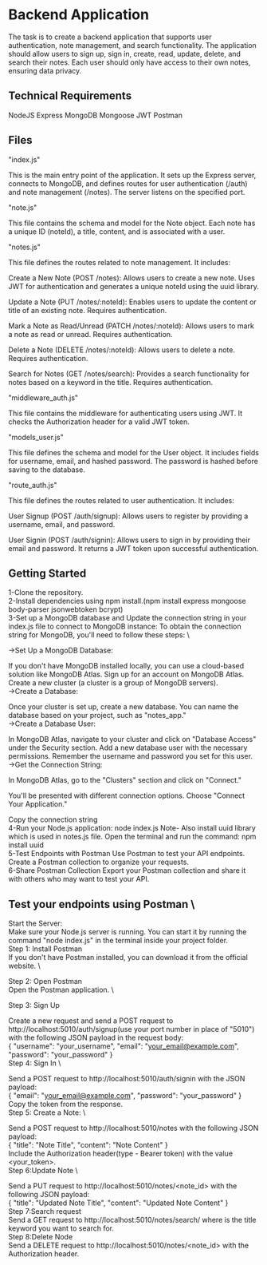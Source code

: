 
# Backend Application

The task is to create a backend application that supports user authentication, note management, and search
functionality. The application should allow users to sign up, sign in, create, read, update, delete, and search their
notes. Each user should only have access to their own notes, ensuring data privacy.


## Technical Requirements

NodeJS
Express
MongoDB
Mongoose
JWT
Postman

## Files
"index.js"

This is the main entry point of the application. It sets up the Express server, connects to MongoDB, and defines routes for user authentication (/auth) and note management (/notes). The server listens on the specified port.

"note.js"

This file contains the schema and model for the Note object. Each note has a unique ID (noteId), a title, content, and is associated with a user.

"notes.js"

This file defines the routes related to note management. It includes:

Create a New Note (POST /notes): Allows users to create a new note. Uses JWT for authentication and generates a unique noteId using the uuid library.

Update a Note (PUT /notes/:noteId): Enables users to update the content or title of an existing note. Requires authentication.

Mark a Note as Read/Unread (PATCH /notes/:noteId): Allows users to mark a note as read or unread. Requires authentication.

Delete a Note (DELETE /notes/:noteId): Allows users to delete a note. Requires authentication.

Search for Notes (GET /notes/search): Provides a search functionality for notes based on a keyword in the title. Requires authentication.

"middleware_auth.js"

This file contains the middleware for authenticating users using JWT. It checks the Authorization header for a valid JWT token.

"models_user.js"

This file defines the schema and model for the User object. It includes fields for username, email, and hashed password. The password is hashed before saving to the database.

"route_auth.js"

This file defines the routes related to user authentication. It includes:

User Signup (POST /auth/signup): Allows users to register by providing a username, email, and password.

User Signin (POST /auth/signin): Allows users to sign in by providing their email and password. It returns a JWT token upon successful authentication.
## Getting Started

1-Clone the repository.  \
2-Install dependencies using npm install.(npm install express mongoose body-parser jsonwebtoken bcrypt)  \
3-Set up a MongoDB database and Update the connection string in your index.js file to connect to MongoDB instance:
  To obtain the connection string for MongoDB, you'll need to follow these steps:  \

->Set Up a MongoDB Database:

If you don't have MongoDB installed locally, you can use a cloud-based solution like MongoDB Atlas.
Sign up for an account on MongoDB Atlas.
Create a new cluster (a cluster is a group of MongoDB servers).  \
->Create a Database:

Once your cluster is set up, create a new database.
You can name the database based on your project, such as "notes_app."  \
->Create a Database User:

In MongoDB Atlas, navigate to your cluster and click on "Database Access" under the Security section.
Add a new database user with the necessary permissions. Remember the username and password you set for this user.  \
->Get the Connection String:

In MongoDB Atlas, go to the "Clusters" section and click on "Connect."

You'll be presented with different connection options. Choose "Connect Your Application."

Copy the connection string  \
4-Run your Node.js application: node index.js
Note- Also install uuid library which is used in notes.js file.
Open the terminal and run the command: npm install uuid  \
5-Test Endpoints with Postman
Use Postman to test your API endpoints.
Create a Postman collection to organize your requests.  \
6-Share Postman Collection
Export your Postman collection and share it with others who may want to test your API.

## Test your endpoints using Postman  \
Start the Server:  \
Make sure your Node.js server is running. You can start it by running the command "node index.js" in the terminal inside your project folder.  \
Step 1: Install Postman  \
If you don't have Postman installed, you can download it from the official website.  \

Step 2: Open Postman  \
Open the Postman application.  \

Step 3: Sign Up  

Create a new request and send a POST request to http://localhost:5010/auth/signup(use your port number in place of "5010") with the following JSON payload in the request body:  \
{
  "username": "your_username",
  "email": "your_email@example.com",
  "password": "your_password"
}  \
Step 4: Sign In  \

Send a POST request to http://localhost:5010/auth/signin with the JSON payload:   \
{
  "email": "your_email@example.com",
  "password": "your_password"
}  \
Copy the token from the response.  \
Step 5: Create a Note:  \

Send a POST request to http://localhost:5010/notes with the following JSON payload:  \
{
  "title": "Note Title",
  "content": "Note Content"
}  \
Include the Authorization header(type - Bearer token) with the value <your_token>.  \
Step 6:Update Note  \

Send a PUT request to http://localhost:5010/notes/<note_id> with the following JSON payload:  
{
  "title": "Updated Note Title",
  "content": "Updated Note Content"
}  
Step 7:Search request   
Send a GET request to http://localhost:5010/notes/search/<keyword> where <keyword> is the title keyword you want to search for.  
Step 8:Delete Node  
Send a DELETE request to http://localhost:5010/notes/<note_id> with the Authorization header.  



